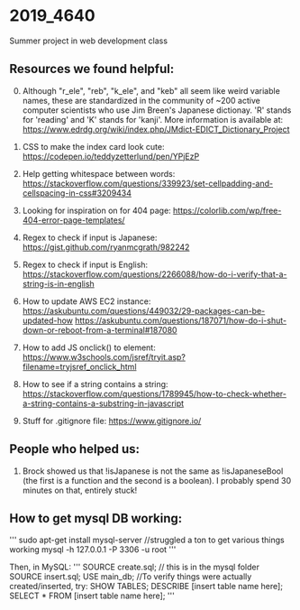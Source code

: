 # 2019_4640
Summer project in web development class

## Resources we found helpful:
0. Although "r_ele", "reb", "k_ele", and "keb" all seem like weird variable names, these are standardized in the community of ~200 active computer scientists who use Jim Breen's Japanese dictionay. 'R' stands for 'reading' and 'K' stands for 'kanji'. More information is available at:
https://www.edrdg.org/wiki/index.php/JMdict-EDICT_Dictionary_Project

1. CSS to make the index card look cute:
https://codepen.io/teddyzetterlund/pen/YPjEzP

2. Help getting whitespace between words:
https://stackoverflow.com/questions/339923/set-cellpadding-and-cellspacing-in-css#3209434

3. Looking for inspiration on for 404 page:
https://colorlib.com/wp/free-404-error-page-templates/

4. Regex to check if input is Japanese:
https://gist.github.com/ryanmcgrath/982242

5. Regex to check if input is English:
https://stackoverflow.com/questions/2266088/how-do-i-verify-that-a-string-is-in-english

6. How to update AWS EC2 instance:
https://askubuntu.com/questions/449032/29-packages-can-be-updated-how
https://askubuntu.com/questions/187071/how-do-i-shut-down-or-reboot-from-a-terminal#187080

7. How to add JS onclick() to element:
https://www.w3schools.com/jsref/tryit.asp?filename=tryjsref_onclick_html

8. How to see if a string contains a string:
https://stackoverflow.com/questions/1789945/how-to-check-whether-a-string-contains-a-substring-in-javascript

9. Stuff for .gitignore file: https://www.gitignore.io/
## People who helped us:
1. Brock showed us that !isJapanese is not the same as !isJapaneseBool (the first is a function and the second is a boolean). I probably spend 30 minutes on that, entirely stuck!

## How to get mysql DB working:
'''
sudo apt-get install mysql-server
//struggled a ton to get various things working
mysql -h 127.0.0.1 -P 3306 -u root
'''

Then, in MySQL:
'''
SOURCE create.sql; // this is in the mysql folder
SOURCE insert.sql;
USE main_db;
//To verify things were actually created/inserted, try:
SHOW TABLES;
DESCRIBE [insert table name here];
SELECT * FROM [insert table name here];
'''
